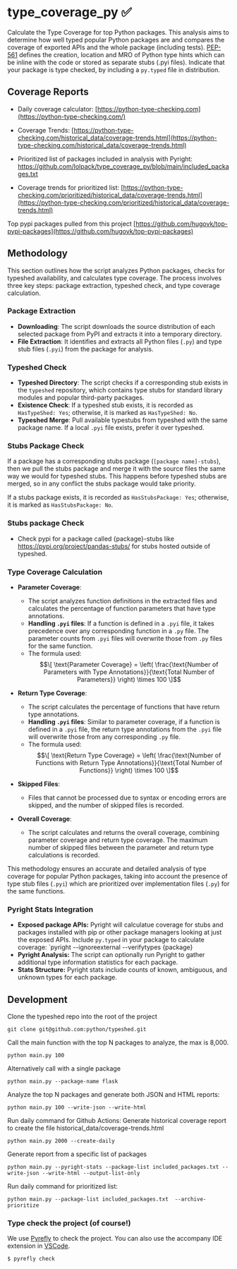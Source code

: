 # type_coverage_py ✅

Calculate the Type Coverage for top Python packages. This analysis aims to determine how well typed popular Python packages are and compares the coverage of exported APIs and the whole package (including tests). [PEP-561](https://peps.python.org/pep-0561/) defines the creation, location and MRO of Python type hints which can be inline with the code or stored as separate stubs (.pyi files). Indicate that your package is type checked, by including a `py.typed` file in distribution.

## Coverage Reports

- Daily coverage calculator: [https://python-type-checking.com](https://python-type-checking.com/)
- Coverage Trends: [https://python-type-checking.com/historical_data/coverage-trends.html](https://python-type-checking.com/historical_data/coverage-trends.html)


- Prioritized list of packages included in analysis with Pyright: https://github.com/lolpack/type_coverage_py/blob/main/included_packages.txt
- Coverage trends for prioritized list: [https://python-type-checking.com/prioritized/historical_data/coverage-trends.html](https://python-type-checking.com/prioritized/historical_data/coverage-trends.html)

Top pypi packages pulled from this project [https://github.com/hugovk/top-pypi-packages](https://github.com/hugovk/top-pypi-packages)

## Methodology

This section outlines how the script analyzes Python packages, checks for typeshed availability, and calculates type coverage. The process involves three key steps: package extraction, typeshed check, and type coverage calculation.

### **Package Extraction**

- **Downloading**: The script downloads the source distribution of each selected package from PyPI and extracts it into a temporary directory.
- **File Extraction**: It identifies and extracts all Python files (`.py`) and type stub files (`.pyi`) from the package for analysis.

### **Typeshed Check**

- **Typeshed Directory**: The script checks if a corresponding stub exists in the `typeshed` repository, which contains type stubs for standard library modules and popular third-party packages.
- **Existence Check**: If a typeshed stub exists, it is recorded as `HasTypeShed: Yes`; otherwise, it is marked as `HasTypeShed: No`.
- **Typeshed Merge**: Pull available typestubs from typeshed with the same package name. If a local `.pyi` file exists, prefer it over typeshed.

### **Stubs Package Check**

If a package has a corresponding stubs package (`[package name]-stubs`), then we pull the stubs package and merge it with the source files the same way we would for typeshed stubs. This happens before typeshed stubs are merged, so in any conflict the stubs package would take priority.

If a stubs package exists, it is recorded as `HasStubsPackage: Yes`; otherwise, it is marked as `HasStubsPackage: No`.

### **Stubs package Check**

- Check pypi for a package called {package}-stubs like https://pypi.org/project/pandas-stubs/ for stubs hosted outside of typeshed.

### **Type Coverage Calculation**

- **Parameter Coverage**:
  - The script analyzes function definitions in the extracted files and calculates the percentage of function parameters that have type annotations.
  - **Handling `.pyi` files**: If a function is defined in a `.pyi` file, it takes precedence over any corresponding function in a `.py` file. The parameter counts from `.pyi` files will overwrite those from `.py` files for the same function.
  - The formula used:
  $$\[
  \text{Parameter Coverage} = \left( \frac{\text{Number of Parameters with Type Annotations}}{\text{Total Number of Parameters}} \right) \times 100
  \]$$

- **Return Type Coverage**:
  - The script calculates the percentage of functions that have return type annotations.
  - **Handling `.pyi` files**: Similar to parameter coverage, if a function is defined in a `.pyi` file, the return type annotations from the `.pyi` file will overwrite those from any corresponding `.py` file.
  - The formula used:
  $$\[
  \text{Return Type Coverage} = \left( \frac{\text{Number of Functions with Return Type Annotations}}{\text{Total Number of Functions}} \right) \times 100
  \]$$

- **Skipped Files**:
  - Files that cannot be processed due to syntax or encoding errors are skipped, and the number of skipped files is recorded.

- **Overall Coverage**:
  - The script calculates and returns the overall coverage, combining parameter coverage and return type coverage. The maximum number of skipped files between the parameter and return type calculations is recorded.

This methodology ensures an accurate and detailed analysis of type coverage for popular Python packages, taking into account the presence of type stub files (`.pyi`) which are prioritized over implementation files (`.py`) for the same functions.

### Pyright Stats Integration
- **Exposed package APIs:** Pyright will calculatue coverage for stubs and packages installed with pip or other package managers looking at just the exposed APIs. Include `py.typed` in your package to calculate coverage: `pyright --ignoreexternal --verifytypes {package}
- **Pyright Analysis:** The script can optionally run Pyright to gather additional type information statistics for each package.
- **Stats Structure:** Pyright stats include counts of known, ambiguous, and unknown types for each package.

## Development

Clone the typeshed repo into the root of the project

`git clone git@github.com:python/typeshed.git`

Call the main function with the top N packages to analyze, the max is 8,000.

`python main.py 100`

Alternatively call with a single package

`python main.py --package-name flask`

Analyze the top N packages and generate both JSON and HTML reports:

`python main.py 100 --write-json --write-html`

Run daily command for Github Actions: Generate historical coverage report to create the file historical_data/coverage-trends.html

`python main.py 2000 --create-daily`

Generate report from a specific list of packages

`python main.py --pyright-stats --package-list included_packages.txt --write-json --write-html --output-list-only`

Run daily command for prioritized list:

`python main.py --package-list included_packages.txt  --archive-prioritize`

### Type check the project (of course!)

We use [Pyrefly](https://pyrefly.org/) to check the project. You can also use the accompany IDE extension in [VSCode](https://marketplace.visualstudio.com/items?itemName=meta.pyrefly).

`$ pyrefly check`

